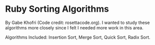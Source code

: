 # Ruby Sorting Algorithms

By Gabe Khofri (Code credit: rosettacode.org).
I wanted to study these algorithms more closely since I felt I needed more work in this area.



Algorithms Included: Insertion Sort, Merge Sort, Quick Sort, Radix Sort.

